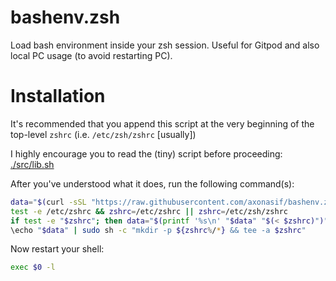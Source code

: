 # bashenv.zsh

Load bash environment inside your zsh session. Useful for Gitpod and also local PC usage (to avoid restarting PC).

# Installation

It's recommended that you append this script at the very beginning of the top-level `zshrc` (i.e. `/etc/zsh/zshrc` [usually])

I highly encourage you to read the (tiny) script before proceeding: [./src/lib.sh](./src/lib.sh)

After you've understood what it does, run the following command(s):

```bash
data="$(curl -sSL "https://raw.githubusercontent.com/axonasif/bashenv.zsh/master/src/lib.sh")bashenv.zsh"
test -e /etc/zshrc && zshrc=/etc/zshrc || zshrc=/etc/zsh/zshrc
if test -e "$zshrc"; then data="$(printf '%s\n' "$data" "$(< $zshrc)")"; fi
\echo "$data" | sudo sh -c "mkdir -p ${zshrc%/*} && tee -a $zshrc" 
```

Now restart your shell:

```bash
exec $0 -l
```
